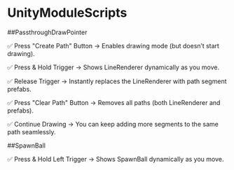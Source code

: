 # UnityModuleScripts

##PassthroughDrawPointer

✅ Press "Create Path" Button → Enables drawing mode (but doesn’t start drawing).

✅ Press & Hold Trigger → Shows LineRenderer dynamically as you move.

✅ Release Trigger → Instantly replaces the LineRenderer with path segment prefabs.

✅ Press "Clear Path" Button → Removes all paths (both LineRenderer and prefabs).

✅ Continue Drawing → You can keep adding more segments to the same path seamlessly.



##SpawnBall

✅ Press & Hold Left Trigger → Shows SpawnBall dynamically as you move.
